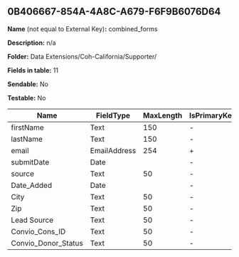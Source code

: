 ## 0B406667-854A-4A8C-A679-F6F9B6076D64

**Name** (not equal to External Key)**:** combined_forms

**Description:** n/a

**Folder:** Data Extensions/Coh-California/Supporter/

**Fields in table:** 11

**Sendable:** No

**Testable:** No

| Name | FieldType | MaxLength | IsPrimaryKey | IsNullable | DefaultValue |
| --- | --- | --- | --- | --- | --- |
| firstName | Text | 150 | - | + |  |
| lastName | Text | 150 | - | + |  |
| email | EmailAddress | 254 | + | - |  |
| submitDate | Date |  | - | + |  |
| source | Text | 50 | - | + |  |
| Date_Added | Date |  | - | + |  |
| City | Text | 50 | - | + |  |
| Zip | Text | 50 | - | + |  |
| Lead Source | Text | 50 | - | + |  |
| Convio_Cons_ID | Text | 50 | - | + |  |
| Convio_Donor_Status | Text | 50 | - | + |  |
